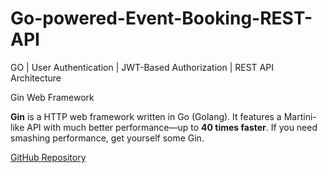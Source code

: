 # Go-powered-Event-Booking-REST-API
GO | User Authentication | JWT-Based Authorization | REST API Architecture

Gin Web Framework

**Gin** is a HTTP web framework written in Go (Golang). It features a Martini-like API with much better performance—up to **40 times faster**. If you need smashing performance, get yourself some Gin.

[GitHub Repository](https://github.com/gin-gonic/gin)



